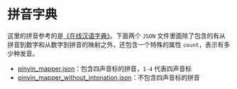# 拼音字典

这里的拼音参考的是[《在线汉语字典》](http://xh.5156edu.com/pinyi.html)。下面两个 `JSON` 文件里面除了包含的有从拼音到数字和从数字到拼音的映射之外，还包含一个特殊的属性 `count`，表示有多少种发音。

-   [pinyin_mapper.json](./pinyin_mapper.json)：包含四声音标的拼音，`1-4` 代表四声音标
-   [pinyin_mapper_without_intonation.json](./pinyin_mapper_without_intonation.json)：不包含四声音标的拼音
